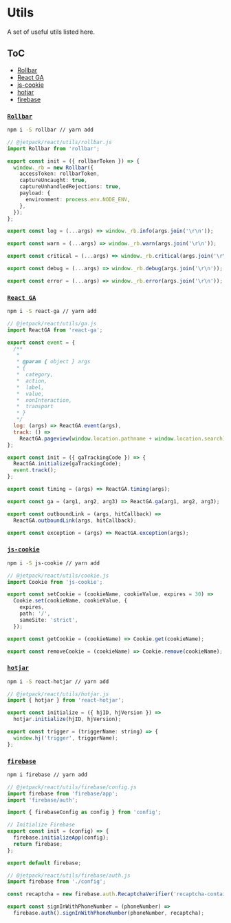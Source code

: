 # Utils

A set of useful utils listed here.

## ToC

<!--ts-->

- [Rollbar](#rollbar)
- [React GA](#react-ga)
- [js-cookie](#js-cookie)
- [hotjar](#hotjar)
- [firebase](#firebase)
<!--te-->

### [`Rollbar`](https://www.npmjs.com/package/rollbar)

```bash
npm i -S rollbar // yarn add
```

```ts
// @jetpack/react/utils/rollbar.js
import Rollbar from 'rollbar';

export const init = ({ rollbarToken }) => {
  window._rb = new Rollbar({
    accessToken: rollbarToken,
    captureUncaught: true,
    captureUnhandledRejections: true,
    payload: {
      environment: process.env.NODE_ENV,
    },
  });
};

export const log = (...args) => window._rb.info(args.join('\r\n'));

export const warn = (...args) => window._rb.warn(args.join('\r\n'));

export const critical = (...args) => window._rb.critical(args.join('\r\n'));

export const debug = (...args) => window._rb.debug(args.join('\r\n'));

export const error = (...args) => window._rb.error(args.join('\r\n'));
```

### [`React GA`](https://www.npmjs.com/package/react-ga)

```bash
npm i -S react-ga // yarn add
```

```js
// @jetpack/react/utils/ga.js
import ReactGA from 'react-ga';

export const event = {
  /**
   *
   * @param { object } args
   * {
   *  category,
   *  action,
   *  label,
   *  value,
   *  nonInteraction,
   *  transport
   * }
   */
  log: (args) => ReactGA.event(args),
  track: () =>
    ReactGA.pageview(window.location.pathname + window.location.search),
};

export const init = ({ gaTrackingCode }) => {
  ReactGA.initialize(gaTrackingCode);
  event.track();
};

export const timing = (args) => ReactGA.timing(args);

export const ga = (arg1, arg2, arg3) => ReactGA.ga(arg1, arg2, arg3);

export const outboundLink = (args, hitCallback) =>
  ReactGA.outboundLink(args, hitCallback);

export const exception = (args) => ReactGA.exception(args);
```

### [`js-cookie`](https://www.npmjs.com/package/js-cookie)

```bash
npm i -S js-cookie // yarn add
```

```ts
// @jetpack/react/utils/cookie.js
import Cookie from 'js-cookie';

export const setCookie = (cookieName, cookieValue, expires = 30) =>
  Cookie.set(cookieName, cookieValue, {
    expires,
    path: '/',
    sameSite: 'strict',
  });

export const getCookie = (cookieName) => Cookie.get(cookieName);

export const removeCookie = (cookieName) => Cookie.remove(cookieName);
```

### [`hotjar`](https://www.npmjs.com/package/react-hotjar)

```bash
npm i -S react-hotjar // yarn add
```

```js
// @jetpack/react/utils/hotjar.js
import { hotjar } from 'react-hotjar';

export const initialize = ({ hjID, hjVersion }) =>
  hotjar.initialize(hjID, hjVersion);

export const trigger = (triggerName: string) => {
  window.hj('trigger', triggerName);
};
```

### [`firebase`](https://www.npmjs.com/package/firebase)

```bash
npm i firebase // yarn add
```

```js
// @jetpack/react/utils/firebase/config.js
import firebase from 'firebase/app';
import 'firebase/auth';

import { firebaseConfig as config } from 'config';

// Initialize Firebase
export const init = (config) => {
  firebase.initializeApp(config);
  return firebase;
};

export default firebase;
```

```js
// @jetpack/react/utils/firebase/auth.js
import firebase from './config';

const recaptcha = new firebase.auth.RecaptchaVerifier('recaptcha-container');

export const signInWithPhoneNumber = (phoneNumber) =>
  firebase.auth().signInWithPhoneNumber(phoneNumber, recaptcha);
```
